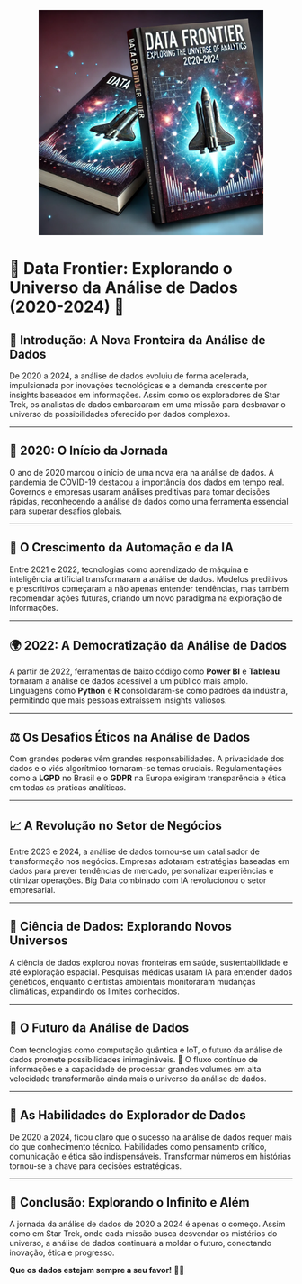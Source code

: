 
<p align="center">
  <img src="./de43600f-7570-4304-ad11-b8b04f252436.webp" alt="Capa do Livro" width="400"/>
</p>

# 🚀 **Data Frontier: Explorando o Universo da Análise de Dados (2020-2024)** 🌌

## 🌟 **Introdução: A Nova Fronteira da Análise de Dados**
De 2020 a 2024, a análise de dados evoluiu de forma acelerada, impulsionada por inovações tecnológicas e a demanda crescente por insights baseados em informações. 
Assim como os exploradores de Star Trek, os analistas de dados embarcaram em uma missão para desbravar o universo de possibilidades oferecido por dados complexos.

---

## 📅 **2020: O Início da Jornada**
O ano de 2020 marcou o início de uma nova era na análise de dados. A pandemia de COVID-19 destacou a importância dos dados em tempo real. 
Governos e empresas usaram análises preditivas para tomar decisões rápidas, reconhecendo a análise de dados como uma ferramenta essencial para superar desafios globais.

---

## 🤖 **O Crescimento da Automação e da IA**
Entre 2021 e 2022, tecnologias como aprendizado de máquina e inteligência artificial transformaram a análise de dados. 
Modelos preditivos e prescritivos começaram a não apenas entender tendências, mas também recomendar ações futuras, criando um novo paradigma na exploração de informações.

---

## 🌍 **2022: A Democratização da Análise de Dados**
A partir de 2022, ferramentas de baixo código como **Power BI** e **Tableau** tornaram a análise de dados acessível a um público mais amplo. 
Linguagens como **Python** e **R** consolidaram-se como padrões da indústria, permitindo que mais pessoas extraíssem insights valiosos.

---

## ⚖️ **Os Desafios Éticos na Análise de Dados**
Com grandes poderes vêm grandes responsabilidades. A privacidade dos dados e o viés algorítmico tornaram-se temas cruciais. 
Regulamentações como a **LGPD** no Brasil e o **GDPR** na Europa exigiram transparência e ética em todas as práticas analíticas.

---

## 📈 **A Revolução no Setor de Negócios**
Entre 2023 e 2024, a análise de dados tornou-se um catalisador de transformação nos negócios. Empresas adotaram estratégias baseadas em dados para prever tendências de mercado, 
personalizar experiências e otimizar operações. Big Data combinado com IA revolucionou o setor empresarial.

---

## 🌌 **Ciência de Dados: Explorando Novos Universos**
A ciência de dados explorou novas fronteiras em saúde, sustentabilidade e até exploração espacial. 
Pesquisas médicas usaram IA para entender dados genéticos, enquanto cientistas ambientais monitoraram mudanças climáticas, expandindo os limites conhecidos.

---

## 🔮 **O Futuro da Análise de Dados**
Com tecnologias como computação quântica e IoT, o futuro da análise de dados promete possibilidades inimagináveis. 🚀 O fluxo contínuo de informações 
e a capacidade de processar grandes volumes em alta velocidade transformarão ainda mais o universo da análise de dados.

---

## 🧠 **As Habilidades do Explorador de Dados**
De 2020 a 2024, ficou claro que o sucesso na análise de dados requer mais do que conhecimento técnico. Habilidades como pensamento crítico, 
comunicação e ética são indispensáveis. Transformar números em histórias tornou-se a chave para decisões estratégicas.

---

## 🌟 **Conclusão: Explorando o Infinito e Além**
A jornada da análise de dados de 2020 a 2024 é apenas o começo. Assim como em Star Trek, onde cada missão busca desvendar os mistérios do universo, 
a análise de dados continuará a moldar o futuro, conectando inovação, ética e progresso. 

**Que os dados estejam sempre a seu favor!** 🚀✨
